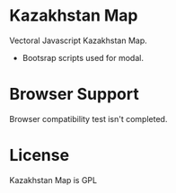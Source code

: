 Kazakhstan Map
============

Vectoral Javascript Kazakhstan Map.
- Bootsrap scripts used for modal.

Browser Support
============
Browser compatibility test isn't completed.

License
============
Kazakhstan Map is GPL
